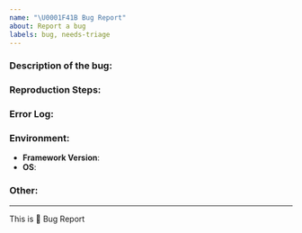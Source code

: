 ```yaml
---
name: "\U0001F41B Bug Report"
about: Report a bug
labels: bug, needs-triage
---
```


### Description of the bug:
<!--description of the bug:-->






### Reproduction Steps:
<!--minimal amount of code that causes the bug (if possible) or a reference:-->





### Error Log:
<!--what is the error message you are seeing?-->




### Environment:


  - **Framework Version**:
  - **OS**:


### Other:
<!-- e.g. detailed explanation, stacktraces, related issues, suggestions on how to fix, links for us to have context, eg. associated pull-request, stackoverflow, gitter, etc -->




--- 

This is :bug: Bug Report
